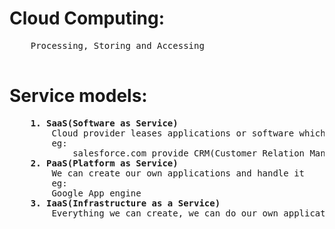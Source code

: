 # Cloud Computing:
  <pre>
	Processing, Storing and Accessing
  </pre>
	
# Service models:
  <pre>
	<b>1. SaaS(Software as Service)</b>
		Cloud provider leases applications or software which r owned by them to its client
		eg:
			salesforce.com provide CRM(Customer Relation Manager)to its client and charges them for it
	<b>2. PaaS(Platform as Service)</b>
		We can create our own applications and handle it
		eg:
		Google App engine
	<b>3. IaaS(Infrastructure as a Service)</b>
		Everything we can create, we can do our own applications
		
  </pre>

